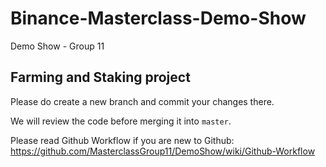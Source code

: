 # Binance-Masterclass-Demo-Show
Demo Show - Group 11
## Farming and Staking project
Please do create a new branch and commit your changes there.

We will review the code before merging it into `master`.

Please read Github Workflow if you are new to Github:
https://github.com/MasterclassGroup11/DemoShow/wiki/Github-Workflow

